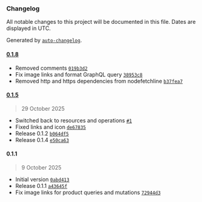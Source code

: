 ### Changelog

All notable changes to this project will be documented in this file. Dates are displayed in UTC.

Generated by [`auto-changelog`](https://github.com/CookPete/auto-changelog).

#### [0.1.8](https://github.com/markustripp/n8n-nodes-shopify-graphql/compare/0.1.5...0.1.8)

- Removed comments [`019b3d2`](https://github.com/markustripp/n8n-nodes-shopify-graphql/commit/019b3d2d1baa80082bda68f860d13f55f68a2192)
- Fix image links and format GraphQL query [`38953c8`](https://github.com/markustripp/n8n-nodes-shopify-graphql/commit/38953c8ca90411577094472b90571bc48d7d75bf)
- Removed http and https dependencies from nodefetchline [`b37fea7`](https://github.com/markustripp/n8n-nodes-shopify-graphql/commit/b37fea7c76de4b8b0cf16a12bb4d8b06f4450e3f)

#### [0.1.5](https://github.com/markustripp/n8n-nodes-shopify-graphql/compare/0.1.1...0.1.5)

> 29 October 2025

- Switched back to resources and operations [`#1`](https://github.com/markustripp/n8n-nodes-shopify-graphql/pull/1)
- Fixed links and icon [`de67835`](https://github.com/markustripp/n8n-nodes-shopify-graphql/commit/de678350b59da644793c4ba59008e5157b177be7)
- Release 0.1.2 [`b064df5`](https://github.com/markustripp/n8n-nodes-shopify-graphql/commit/b064df559900a43347a7365e39989c9c1120cfc0)
- Release 0.1.4 [`e50ca63`](https://github.com/markustripp/n8n-nodes-shopify-graphql/commit/e50ca638776d201a78c6078fa0f9161ca9d747d2)

#### 0.1.1

> 9 October 2025

- Initial version [`0abd413`](https://github.com/markustripp/n8n-nodes-shopify-graphql/commit/0abd4136ecab1b4770fa75197d5bebc5a4fd2c46)
- Release 0.1.1 [`a43645f`](https://github.com/markustripp/n8n-nodes-shopify-graphql/commit/a43645f48d7c5a36d7eef0889da41b04d45e736c)
- Fix image links for product queries and mutations [`72944d3`](https://github.com/markustripp/n8n-nodes-shopify-graphql/commit/72944d3b64d913095e786caf5d0af47844062aa7)
